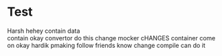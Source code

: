 # Test
Harsh
hehey
contain
data    
contain
okay
convertor
do this
change
mocker
cHANGES
container
come on
okay
hardik
pmaking
follow
friends
know
change
compile
can do it
